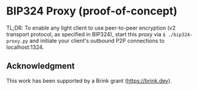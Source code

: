 # BIP324 Proxy (proof-of-concept)

TL;DR: To enable any light client to use peer-to-peer encryption
(v2 transport protocol, as specified in BIP324), start this proxy
via `$ ./bip324-proxy.py` and initiate your client's outbound P2P connections
to localhost:1324.

## Acknowledgment
This work has been supported by a Brink grant (https://brink.dev).
